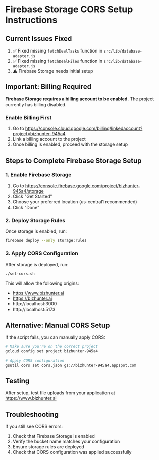 # Firebase Storage CORS Setup Instructions

## Current Issues Fixed
1. ✅ Fixed missing `fetchDealTasks` function in `src/lib/database-adapter.js`
2. ✅ Fixed missing `fetchDealFiles` function in `src/lib/database-adapter.js`  
3. ⚠️ Firebase Storage needs initial setup

## Important: Billing Required
**Firebase Storage requires a billing account to be enabled.** The project currently has billing disabled.

### Enable Billing First
1. Go to https://console.cloud.google.com/billing/linkedaccount?project=bizhunter-945a4
2. Link a billing account to the project
3. Once billing is enabled, proceed with the storage setup

## Steps to Complete Firebase Storage Setup

### 1. Enable Firebase Storage
1. Go to https://console.firebase.google.com/project/bizhunter-945a4/storage
2. Click "Get Started"
3. Choose your preferred location (us-central1 recommended)
4. Click "Done"

### 2. Deploy Storage Rules
Once storage is enabled, run:
```bash
firebase deploy --only storage:rules
```

### 3. Apply CORS Configuration
After storage is deployed, run:
```bash
./set-cors.sh
```

This will allow the following origins:
- https://www.bizhunter.ai
- https://bizhunter.ai  
- http://localhost:3000
- http://localhost:5173

## Alternative: Manual CORS Setup

If the script fails, you can manually apply CORS:

```bash
# Make sure you're on the correct project
gcloud config set project bizhunter-945a4

# Apply CORS configuration
gsutil cors set cors.json gs://bizhunter-945a4.appspot.com
```

## Testing

After setup, test file uploads from your application at https://www.bizhunter.ai

## Troubleshooting

If you still see CORS errors:
1. Check that Firebase Storage is enabled
2. Verify the bucket name matches your configuration
3. Ensure storage rules are deployed
4. Check that CORS configuration was applied successfully